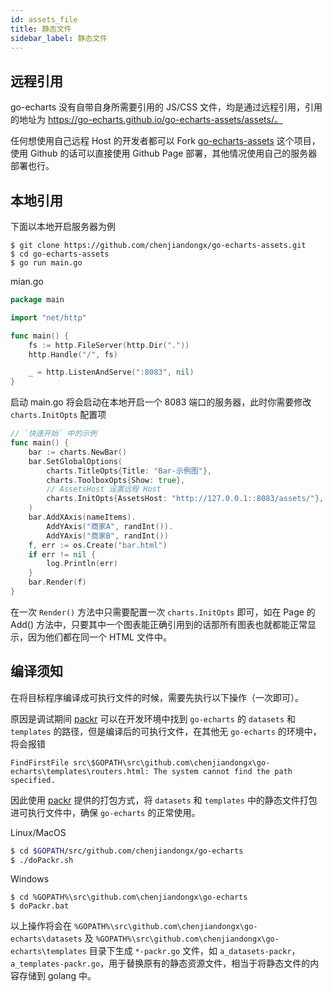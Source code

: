 ```yaml
---
id: assets_file
title: 静态文件
sidebar_label: 静态文件
---
```


## 远程引用

go-echarts 没有自带自身所需要引用的 JS/CSS 文件，均是通过远程引用，引用的地址为 https://go-echarts.github.io/go-echarts-assets/assets/。

任何想使用自己远程 Host 的开发者都可以 Fork [go-echarts-assets](https://github.com/chenjiandongx/go-echarts-assets) 这个项目，使用 Github 的话可以直接使用 Github Page 部署，其他情况使用自己的服务器部署也行。

## 本地引用

下面以本地开启服务器为例

```shell
$ git clone https://github.com/chenjiandongx/go-echarts-assets.git
$ cd go-echarts-assets
$ go run main.go
```

mian.go
```go
package main

import "net/http"

func main() {
    fs := http.FileServer(http.Dir("."))
    http.Handle("/", fs)

    _ = http.ListenAndServe(":8083", nil)
}
```

启动 main.go 将会启动在本地开启一个 8083 端口的服务器，此时你需要修改 `charts.InitOpts` 配置项

```go
// `快速开始` 中的示例
func main() {
    bar := charts.NewBar()
    bar.SetGlobalOptions(
        charts.TitleOpts{Title: "Bar-示例图"}, 
        charts.ToolboxOpts{Show: true},
        // AssetsHost 设置远程 Host
        charts.InitOpts{AssetsHost: "http://127.0.0.1::8083/assets/"},
    )
    bar.AddXAxis(nameItems).
        AddYAxis("商家A", randInt()).
        AddYAxis("商家B", randInt())
    f, err := os.Create("bar.html")
    if err != nil {
        log.Println(err)
    }
    bar.Render(f)
}
```

在一次 `Render()` 方法中只需要配置一次 `charts.InitOpts` 即可，如在 Page 的 Add() 方法中，只要其中一个图表能正确引用到的话那所有图表也就都能正常显示，因为他们都在同一个 HTML 文件中。

## 编译须知

在将目标程序编译成可执行文件的时候，需要先执行以下操作（一次即可）。

原因是调试期间 [packr](https://github.com/gobuffalo/packr) 可以在开发环境中找到 `go-echarts` 的 `datasets` 和 `templates` 的路径，但是编译后的可执行文件，在其他无 `go-echarts` 的环境中，将会报错

```shell
FindFirstFile src\$GOPATH\src\github.com\chenjiandongx\go-echarts\templates\routers.html: The system cannot find the path specified.
```

因此使用 [packr](https://github.com/gobuffalo/packr#building-a-binary-the-hard-way) 提供的打包方式，将 `datasets` 和 `templates` 中的静态文件打包进可执行文件中，确保 `go-echarts` 的正常使用。

Linux/MacOS
```bash
$ cd $GOPATH/src/github.com/chenjiandongx/go-echarts
$ ./doPackr.sh
```

Windows
```dos
$ cd %GOPATH%\src\github.com\chenjiandongx\go-echarts
$ doPackr.bat
```

以上操作将会在 `%GOPATH%\src\github.com\chenjiandongx\go-echarts\datasets` 及 `%GOPATH%\src\github.com\chenjiandongx\go-echarts\templates` 目录下生成 `*-packr.go` 文件，如 `a_datasets-packr`，`a_templates-packr.go`，用于替换原有的静态资源文件，相当于将静态文件的内容存储到 golang 中。
